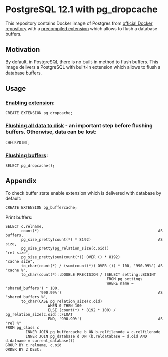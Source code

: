 # PostgreSQL 12.1 with pg_dropcache  
This repository contains Docker image of Postgres from [official Docker repository](https://github.com/docker-library/postgres) with a [precompiled extension](https://github.com/zilder/pg_dropcache) which allows to flush a database buffers.

## Motivation
By default, in PostgreSQL there is no built-in method to flush buffers. This image delivers a PostgreSQL with built-in extension which allows to flush a database buffers.

## Usage
### [Enabling extension](https://github.com/zilder/pg_dropcache):
```
CREATE EXTENSION pg_dropcache;
```

### [Flushing all data to disk](https://www.postgresql.org/docs/12/sql-checkpoint.html) - an important step before flushing buffers. Otherwise, data can be lost:
```
CHECKPOINT;
```

### [Flushing buffers](https://github.com/zilder/pg_dropcache):
```
SELECT pg_dropcache();
```

## Appendix
To check buffer state enable extension which is delivered with database by default:
```
CREATE EXTENSION pg_buffercache;
```

Print buffers:
```
SELECT c.relname,
       count(*)                                                     AS buffers,
       pg_size_pretty(count(*) * 8192)                              AS size,
       pg_size_pretty(pg_relation_size(c.oid))                         "rel size",
       pg_size_pretty(sum(count(*)) OVER () * 8192)                    "cache size",
       to_char(count(*) / (sum(count(*)) OVER ()) * 100, '990.99%') AS "cache %",
       to_char(count(*)::DOUBLE PRECISION / (SELECT setting::BIGINT
                                             FROM pg_settings
                                             WHERE name = 'shared_buffers') * 100,
               '990.99%')                                           AS "shared buffers %",
       to_char(CASE pg_relation_size(c.oid)
                   WHEN 0 THEN 100
                   ELSE (count(*) * 8192 * 100) / pg_relation_size(c.oid)::FLOAT
                   END, '990.99%')                                  AS "rel %"
FROM pg_class c
         INNER JOIN pg_buffercache b ON b.relfilenode = c.relfilenode
         INNER JOIN pg_database d ON (b.reldatabase = d.oid AND d.datname = current_database())
GROUP BY c.relname, c.oid
ORDER BY 2 DESC;
```
